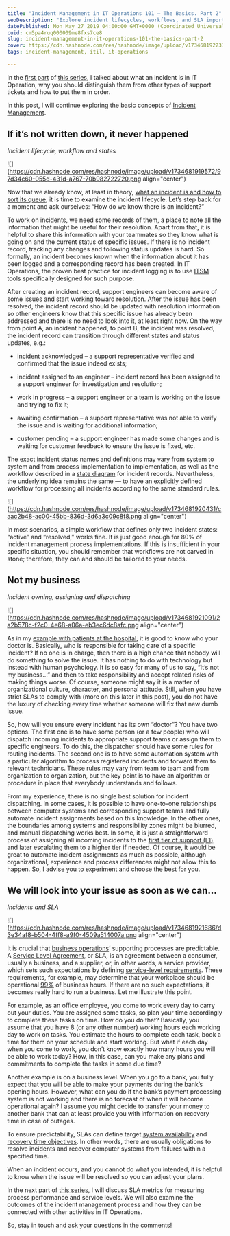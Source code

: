 ```yaml
---
title: "Incident Management in IT Operations 101 – The Basics. Part 2"
seoDescription: "Explore incident lifecycles, workflows, and SLA importance in IT. Understand incident dispatching and effective resolution processes"
datePublished: Mon May 27 2019 04:00:00 GMT+0000 (Coordinated Universal Time)
cuid: cm5pa4ruq000009me8fxs7ce8
slug: incident-management-in-it-operations-101-the-basics-part-2
cover: https://cdn.hashnode.com/res/hashnode/image/upload/v1734681922371/2ee03839-cec9-426e-9af2-57d634f09f16.png
tags: incident-management, itil, it-operations

---
```


In the [first part](https://andrewmatveychuk.com/incident-management-in-it-operations-101-the-basics-part-1) of [this series](https://andrewmatveychuk.com/tag/incident-management), I talked about what an incident is in IT Operation, why you should distinguish them from other types of support tickets and how to put them in order.

In this post, I will continue exploring the basic concepts of [Incident Management](https://w.wiki/Chys).

## If it’s not written down, it never happened

*Incident lifecycle, workflow and states*

![](https://cdn.hashnode.com/res/hashnode/image/upload/v1734681919572/97d34c60-055d-431d-a767-70b982722720.png align="center")

Now that we already know, at least in theory, [what an incident is and how to sort its queue](https://andrewmatveychuk.com/incident-management-in-it-operations-101-the-basics-part-1), it is time to examine the incident lifecycle. Let’s step back for a moment and ask ourselves: “How do we know there is an incident?”

To work on incidents, we need some records of them, a place to note all the information that might be useful for their resolution. Apart from that, it is helpful to share this information with your teammates so they know what is going on and the current status of specific issues. If there is no incident record, tracking any changes and following status updates is hard. So formally, an incident becomes known when the information about it has been logged and a corresponding record has been created. In IT Operations, the proven best practice for incident logging is to use [ITSM](https://w.wiki/Chyt) tools specifically designed for such purpose.

After creating an incident record, support engineers can become aware of some issues and start working toward resolution. After the issue has been resolved, the incident record should be updated with resolution information so other engineers know that this specific issue has already been addressed and there is no need to look into it, at least right now. On the way from point A, an incident happened, to point B, the incident was resolved, the incident record can transition through different states and status updates, e.g.:

* incident acknowledged – a support representative verified and confirmed that the issue indeed exists;
    
* incident assigned to an engineer – incident record has been assigned to a support engineer for investigation and resolution;
    
* work in progress – a support engineer or a team is working on the issue and trying to fix it;
    
* awaiting confirmation – a support representative was not able to verify the issue and is waiting for additional information;
    
* customer pending – a support engineer has made some changes and is waiting for customer feedback to ensure the issue is fixed, etc.
    

The exact incident status names and definitions may vary from system to system and from process implementation to implementation, as well as the workflow described in a [state diagram](https://en.wikipedia.org/wiki/State_diagram) for incident records. Nevertheless, the underlying idea remains the same — to have an explicitly defined workflow for processing all incidents according to the same standard rules.

![](https://cdn.hashnode.com/res/hashnode/image/upload/v1734681920431/caac2b48-ac00-45bb-836d-3d6a3c09c8f8.png align="center")

In most scenarios, a simple workflow that defines only two incident states: “active” and “resolved,” works fine. It is just good enough for 80% of incident management process implementations. If this is insufficient in your specific situation, you should remember that workflows are not carved in stone; therefore, they can and should be tailored to your needs.

## Not my business

*Incident owning, assigning and dispatching*

![](https://cdn.hashnode.com/res/hashnode/image/upload/v1734681921091/2a2b578c-f2c0-4e68-a06a-eb3ec6dc8afc.png align="center")

As in my [example with patients at the hospital](https://andrewmatveychuk.com/incident-management-in-it-operations-101-the-basics-part-1), it is good to know who your doctor is. Basically, who is responsible for taking care of a specific incident? If no one is in charge, then there is a high chance that nobody will do something to solve the issue. It has nothing to do with technology but instead with human psychology. It is so easy for many of us to say, “It’s not my business…” and then to take responsibility and accept related risks of making things worse. Of course, someone might say it is a matter of organizational culture, character, and personal attitude. Still, when you have strict SLAs to comply with (more on this later in this post), you do not have the luxury of checking every time whether someone will fix that new dumb issue.

So, how will you ensure every incident has its own “doctor”? You have two options. The first one is to have some person (or a few people) who will dispatch incoming incidents to appropriate support teams or assign them to specific engineers. To do this, the dispatcher should have some rules for routing incidents. The second one is to have some automation system with a particular algorithm to process registered incidents and forward them to relevant technicians. These rules may vary from team to team and from organization to organization, but the key point is to have an algorithm or procedure in place that everybody understands and follows.

From my experience, there is no single best solution for incident dispatching. In some cases, it is possible to have one-to-one relationships between computer systems and corresponding support teams and fully automate incident assignments based on this knowledge. In the other ones, the boundaries among systems and responsibility zones might be blurred, and manual dispatching works best. In some, it is just a straightforward process of assigning all incoming incidents to the [first tier of support (L1)](https://en.wikipedia.org/wiki/Data_center_management#Tech_Support) and later escalating them to a higher tier if needed. Of course, it would be great to automate incident assignments as much as possible, although organizational, experience and process differences might not allow this to happen. So, I advise you to experiment and choose the best for you.

## We will look into your issue as soon as we can…

*Incidents and SLA*

![](https://cdn.hashnode.com/res/hashnode/image/upload/v1734681921686/d3e34af8-b504-4ff8-a9f0-4509a514007a.png align="center")

It is crucial that [business operations](https://w.wiki/9yyy)’ supporting processes are predictable. A [Service Level Agreement](https://en.wikipedia.org/wiki/Service-level_agreement), or SLA, is an agreement between a consumer, usually a business, and a supplier, or, in other words, a service provider, which sets such expectations by defining [service-level requirements](https://en.wikipedia.org/wiki/Service-level_agreement). These requirements, for example, may determine that your workplace should be operational [99%](https://andrewmatveychuk.com/why-99-99-uptime-or-sla-is-bad) of business hours. If there are no such expectations, it becomes really hard to run a business. Let me illustrate this point.

For example, as an office employee, you come to work every day to carry out your duties. You are assigned some tasks, so plan your time accordingly to complete these tasks on time. How do you do that? Basically, you assume that you have 8 (or any other number) working hours each working day to work on tasks. You estimate the hours to complete each task, book a time for them on your schedule and start working. But what if each day when you come to work, you don’t know exactly how many hours you will be able to work today? How, in this case, can you make any plans and commitments to complete the tasks in some due time?

Another example is on a business level. When you go to a bank, you fully expect that you will be able to make your payments during the bank’s opening hours. However, what can you do if the bank’s payment processing system is not working and there is no forecast of when it will become operational again? I assume you might decide to transfer your money to another bank that can at least provide you with information on recovery time in case of outages.

To ensure predictability, SLAs can define target [system availability](https://en.wikipedia.org/wiki/High_availability) and [recovery time objectives](https://en.wikipedia.org/wiki/Disaster_recovery#Recovery_time_objective). In other words, there are usually obligations to resolve incidents and recover computer systems from failures within a specified time.

When an incident occurs, and you cannot do what you intended, it is helpful to know when the issue will be resolved so you can adjust your plans.

In the next part of [this series](https://andrewmatveychuk.com/tag/incident-management), I will discuss SLA metrics for measuring process performance and service levels. We will also examine the outcomes of the incident management process and how they can be connected with other activities in IT Operations.

So, stay in touch and ask your questions in the comments!